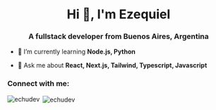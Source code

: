 <h1 align="center">Hi 👋, I'm Ezequiel</h1>
<h3 align="center">A fullstack developer from Buenos Aires, Argentina</h3>

- 🌱 I’m currently learning **Node.js, Python**

- 💬 Ask me about **React, Next.js, Tailwind, Typescript, Javascript**

<h3 align="left">Connect with me:</h3>
<p align="left">
</p>

<p><img align="left" src="https://github-readme-stats.vercel.app/api/top-langs?username=echudev&show_icons=true&locale=en&layout=compact" alt="echudev" /></p>

<p>&nbsp;<img align="center" src="https://github-readme-stats.vercel.app/api?username=echudev&show_icons=true&locale=en" alt="echudev" /></p>
